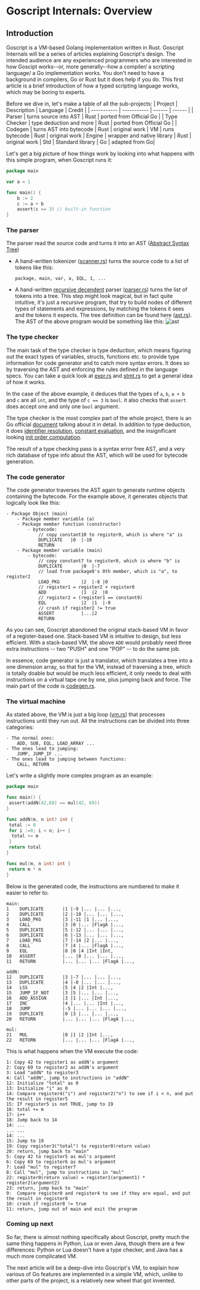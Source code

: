 # Goscript Internals: Overview

## Introduction

Goscript is a VM-based Golang implementation written in Rust. Goscript Internals will be a series of articles explaining Goscript's design. The intended audience are any experienced programmers who are interested in how Goscipt works--or, more generally--how a compiler/ a scripting language/ a Go implementation works. You don't need to have a background in compilers, Go or Rust but it does help if you do. This first article is a brief introduction of how a typed scripting language works, which may be boring to experts.

Before we dive in, let's make a table of all the sub-projects:
| Project |            Description | Language | Credit |
| ----------- |         ----------- | ------ |  ------ |
| Parser | turns source into AST | Rust | ported from Official Go |
| Type Checker | type deduction and more  | Rust | ported from Official Go |
| Codegen | turns AST into bytecode | Rust | original work
| VM | runs bytecode | Rust | original work
| Engine | wrapper and native library | Rust | original work
| Std | Standard library | Go | adapted from Go|

Let's get a big picture of how things work by looking into what happens with this simple program, when Goscript runs it:

```go
package main

var a = 1

func main() {
    b := 2
    c := a + b
    assert(c == 3) // built-in function 
}
```

### The parser

The parser read the source code and turns it into an AST ([Abstract Syntax Tree](https://en.wikipedia.org/wiki/Abstract_syntax_tree))

- A hand-written tokenizer ([scanner.rs](https://github.com/oxfeeefeee/goscript/blob/master/parser/src/scanner.rs)) turns the source code to a list of tokens like this:

    ```text
    package, main, var, a, EQL, 1, ...
    ```

- A hand-written [recursive decendent](https://en.wikipedia.org/wiki/Recursive_descent_parser) parser ([parser.rs](https://github.com/oxfeeefeee/goscript/blob/master/parser/src/parser.rs)) turns the list of tokens into a tree. This step might look magical, but in fact quite intuitive, it's just a recursive program, that try to build nodes of different types of statements and expressions, by matching the tokens it sees and the tokens it expects. The tree definition can be found here ([ast.rs](https://github.com/oxfeeefeee/goscript/blob/master/parser/src/ast.rs)). The AST of the above program would be something like this:
    ![ast](../img/ast.jpeg)

### The type checker

The main task of the type checker is type deduction, which means figuring out the exact types of variables, structs, functions etc. to provide type information for code generator and to catch more syntax errors. It does so by traversing the AST and enforcing the rules defined in the language specs. You can take a quick look at [expr.rs](https://github.com/oxfeeefeee/goscript/blob/master/types/src/check/expr.rs) and [stmt.rs](https://github.com/oxfeeefeee/goscript/blob/master/types/src/check/stmt.rs) to get a general idea of how it works.

In the case of the above example, it deduces that the types of `a`, `b`, `a + b` and `c` are all `int`, and the type of `c == 3` is `bool`. it also checks that `assert` does accept one and only one `bool` argument.

The type checker is the most complex part of the whole project, there is an Go official [document](https://go.googlesource.com/example/+/HEAD/gotypes/go-types.md) talking about it in detail. In addition to type deduction, it does [identifier resolution](https://github.com/oxfeeefeee/goscript/blob/master/types/src/check/resolver.rs), [constant evaluation](https://github.com/oxfeeefeee/goscript/blob/master/types/src/constant.rs), and the insignificant looking [init order computation](https://github.com/oxfeeefeee/goscript/blob/master/types/src/check/initorder.rs).

The result of a type checking pass is a syntax error free AST, and a very rich database of type info about the AST, which will be used for bytecode generation.

### The code generator

The code generator traverses the AST again to generate runtime objects containing the bytecode. For the example above, it generates objects that logically look like this:

```text
- Package Object (main)
    - Package member variable (a)
    - Package member function (constructor)
        - bytecode: 
            // copy constant10 to register0, which is where "a" is
            DUPLICATE   |0  |-10 
            RETURN          
    - Package member variable (main)
        - bytecode:
            // copy constant7 to register0, which is where "b" is
            DUPLICATE       |0  |-7 
            // load from package8's 0th member, which is "a", to register2 
            LOAD_PKG        |2  |-8 |0
            // register1 = register2 + register0
            ADD             |1  |2  |0
            // register2 = (register1 == constant9)
            EQL             |2  |1  |-9
            // crash if register2 != true
            ASSERT          |...|2  
            RETURN          
```

As you can see, Goscript abandoned the original stack-based VM in favor of a register-based one. Stack-based VM is intuitive to design, but less efficient. With a stack-based VM, the above `ADD` would probably need three extra instructions -- two "PUSH" and one "POP" -- to do the same job.

In essence, code generator is just a translator, which translates a tree into a one dimension array, so that for the VM, instead of traversing a tree, which is totally doable but would be much less efficient, it only needs to deal with instructions on a virtual tape one by one, plus jumping back and force. The main part of the code is [codegen.rs](https://github.com/oxfeeefeee/goscript/blob/master/codegen/src/codegen.rs).

### The virtual machine

As stated above, the VM is just a big loop ([vm.rs](https://github.com/oxfeeefeee/goscript/blob/master/vm/src/vm.rs)) that processes instructions until they run out. All the instructions can be divided into three categories:

```text
- The normal ones:
    ADD, SUB, EQL, LOAD_ARRAY ...
- The ones lead to jumping:
    JUMP, JUMP_IF ...
- The ones lead to jumping between functions:
    CALL, RETURN
```

Let's write a slightly more complex program as an example:

```go
package main

func main() {
 assert(addN(42,69) == mul(42, 69))
}

func addN(m, n int) int {
 total := 0
 for i :=0; i < n; i++ {
  total += m
 }
 return total
}

func mul(m, n int) int {
 return m * n
}
```

Below is the generated code, the instructions are numbered to make it easier to refer to:

```text
main:
1    DUPLICATE       |1 |-9 |... |... |...,
2    DUPLICATE       |2 |-10 |... |... |...,
3    LOAD_PKG        |3 |-11 |1 |... |...,
4    CALL            |3 |0 |... |FlagA |...,
5    DUPLICATE       |5 |-12 |... |... |...,
6    DUPLICATE       |6 |-13 |... |... |...,
7    LOAD_PKG        |7 |-14 |2 |... |...,
8    CALL            |7 |4 |... |FlagA |...,
9    EQL             |8 |0 |4 |Int |Int,
10   ASSERT          |... |8 |... |... |...,
11   RETURN          |... |... |... |FlagA |...,

addN:
12   DUPLICATE       |3 |-7 |... |... |...,
13   DUPLICATE       |4 |-8 |... |... |...,
14   LSS             |5 |4 |2 |Int |...,
15   JUMP_IF_NOT     |3 |5 |... |... |...,
16   ADD_ASSIGN      |3 |1 |... |Int |...,
17   INC             |4 |... |... |Int |...,
18   JUMP            |-5 |... |... |... |...,
19   DUPLICATE       |0 |3 |... |... |...,
20   RETURN          |... |... |... |FlagA |...,

mul:
21   MUL             |0 |1 |2 |Int |...,
22   RETURN          |... |... |... |FlagA |...,
```

This is what happens when the VM execute the code:

```text
1: Copy 42 to register1 as addN's argument
2: Copy 69 to register2 as addN's argument
3: Load "addN" to register3
4: Call "addN", jump to instructions in "addN"
12: Initialize "total" as 0
13: Initialize "i" as 0
14: Compare register4("i") and register2("n") to see if i < n, and put the result in register5
15: If register5 is not TRUE, jump to 19
16: total += m
17: i++
18: Jump back to 14
14: ...
... ...
14: ...
15: Jump to 19
19: Copy register3("total") to register0(return value)
20: return, jump back to "main"
5: Copy 42 to register5 as mul's argument
6: Copy 69 to register6 as mul's argument
7: Load "mul" to register7
8: Call "mul", jump to instructions in "mul"
22: register0(return value) = register1(argument1) * register2(argument2)
23: return, jump back to "main"
9:  Compare register0 and register4 to see if they are equal, and put the result in register8
10: crash if register8 != true
11: return, jump out of main and exit the program
```

### Coming up next

So far, there is almost nothing specifically about Goscript, pretty much the same thing happens in Python, Lua or even Java, though there are a few differences: Python or Lua doesn't have a type checker, and Java has a much more complicated VM.

The next article will be a deep-dive into Goscript's VM, to explain how various of Go features are implemented in a simple VM, which, unlike to other parts of the project, is a relatively new wheel that got invented.
